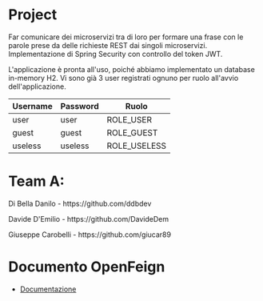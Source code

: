 # Project

Far comunicare dei microservizi tra di loro per formare una frase con le parole prese da delle richieste REST dai singoli microservizi.
Implementazione di Spring Security con controllo del token JWT.

L'applicazione è pronta all'uso, poiché abbiamo implementato un database in-memory H2. 
Vi sono già 3 user registrati ognuno per ruolo all'avvio dell'applicazione.

| Username         | Password     |  Ruolo |
|--------------|-----------|------------|
| user | user      | ROLE_USER        |
| guest      | guest  | ROLE_GUEST       |
| useless      | useless  | ROLE_USELESS      |


# Team A:

<p align="left">Di Bella Danilo - https://github.com/ddbdev</p>
<p align="left">Davide D'Emilio - https://github.com/DavideDem</p>
<p align="left">Giuseppe Carobelli - https://github.com/giucar89</p>
 
 
# Documento OpenFeign 

- [Documentazione](https://github.com/ddbdev/Sentence-Project-with-Security/blob/main/Documentazione%20OpenFeign.pdf)
